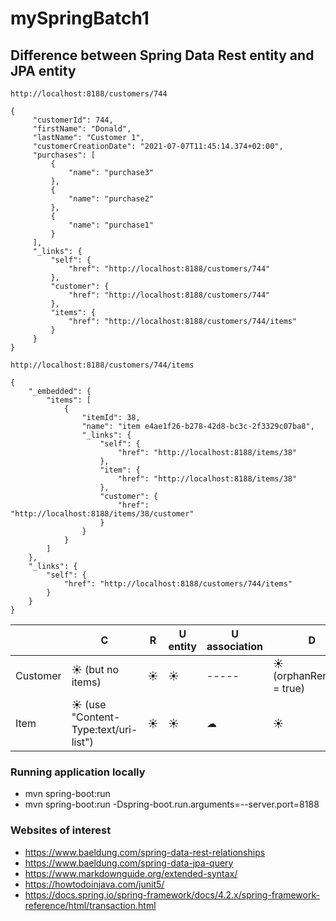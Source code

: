# mySpringBatch1

## Difference between Spring Data Rest entity and JPA entity

```
http://localhost:8188/customers/744

{
     "customerId": 744,
     "firstName": "Donald",
     "lastName": "Customer 1",
     "customerCreationDate": "2021-07-07T11:45:14.374+02:00",
     "purchases": [
         {
             "name": "purchase3"
         },
         {
             "name": "purchase2"
         },
         {
             "name": "purchase1"
         }
     ],
     "_links": {
         "self": {
             "href": "http://localhost:8188/customers/744"
         },
         "customer": {
             "href": "http://localhost:8188/customers/744"
         },
         "items": {
             "href": "http://localhost:8188/customers/744/items"
         }
     }
}
```

```
http://localhost:8188/customers/744/items

{
    "_embedded": {
        "items": [
            {
                "itemId": 38,
                "name": "item e4ae1f26-b278-42d8-bc3c-2f3329c07ba8",
                "_links": {
                    "self": {
                        "href": "http://localhost:8188/items/38"
                    },
                    "item": {
                        "href": "http://localhost:8188/items/38"
                    },
                    "customer": {
                        "href": "http://localhost:8188/items/38/customer"
                    }
                }
            }
        ]
    },
    "_links": {
        "self": {
            "href": "http://localhost:8188/customers/744/items"
        }
    }
}

```

| | C | R | U entity | U association | D | 
| --- | --- | --- | --- | --- | --- |
| Customer | &#9728; (but no items) | &#9728; | &#9728; | ----- | &#9728; (orphanRemoval = true) | 
| Item | &#9728; (use "Content-Type:text/uri-list") | &#9728; | &#9728; | &#9729; | &#9728; | 
 
### Running application locally
* mvn spring-boot:run 
* mvn spring-boot:run -Dspring-boot.run.arguments=--server.port=8188

### Websites of interest
* https://www.baeldung.com/spring-data-rest-relationships
* https://www.baeldung.com/spring-data-jpa-query
* https://www.markdownguide.org/extended-syntax/
* https://howtodoinjava.com/junit5/
* https://docs.spring.io/spring-framework/docs/4.2.x/spring-framework-reference/html/transaction.html
 

